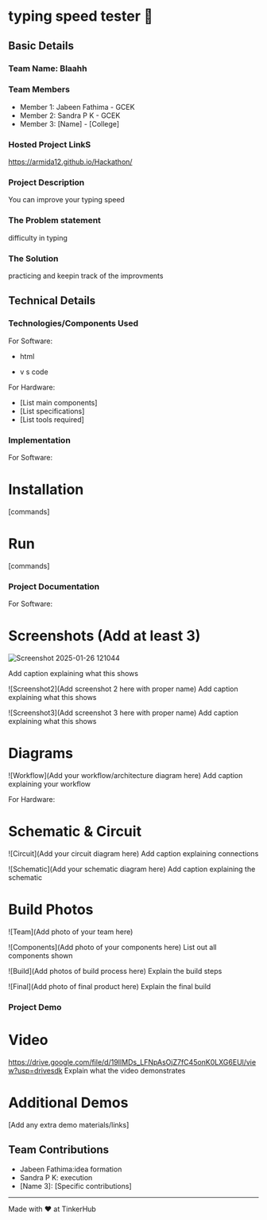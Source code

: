 # typing speed tester 🎯


## Basic Details
### Team Name: Blaahh


### Team Members
- Member 1: Jabeen Fathima - GCEK
- Member 2: Sandra P K - GCEK
- Member 3: [Name] - [College]

### Hosted Project LinkS
https://armida12.github.io/Hackathon/

### Project Description
You can improve your typing speed

### The Problem statement
difficulty in typing

### The Solution
practicing and keepin track of the improvments

## Technical Details
### Technologies/Components Used
For Software:
- html

- v s code

For Hardware:
- [List main components]
- [List specifications]
- [List tools required]

### Implementation
For Software:
# Installation
[commands]

# Run
[commands]

### Project Documentation
For Software:

# Screenshots (Add at least 3)
![Screenshot 2025-01-26 121044](https://github.com/user-attachments/assets/8bd7a1da-adb0-4a65-af92-2e375d1bb550)

Add caption explaining what this shows

![Screenshot2](Add screenshot 2 here with proper name)
Add caption explaining what this shows

![Screenshot3](Add screenshot 3 here with proper name)
Add caption explaining what this shows

# Diagrams
![Workflow](Add your workflow/architecture diagram here)
Add caption explaining your workflow

For Hardware:

# Schematic & Circuit
![Circuit](Add your circuit diagram here)
Add caption explaining connections

![Schematic](Add your schematic diagram here)
Add caption explaining the schematic

# Build Photos
![Team](Add photo of your team here)


![Components](Add photo of your components here)
List out all components shown

![Build](Add photos of build process here)
Explain the build steps

![Final](Add photo of final product here)
Explain the final build

### Project Demo
# Video
https://drive.google.com/file/d/19IlMDs_LFNpAsOjZ7fC45onK0LXG6EUl/view?usp=drivesdk
Explain what the video demonstrates

# Additional Demos
[Add any extra demo materials/links]

## Team Contributions
- Jabeen Fathima:idea formation 
- Sandra P K: execution
- [Name 3]: [Specific contributions]

---
Made with ❤ at TinkerHub
